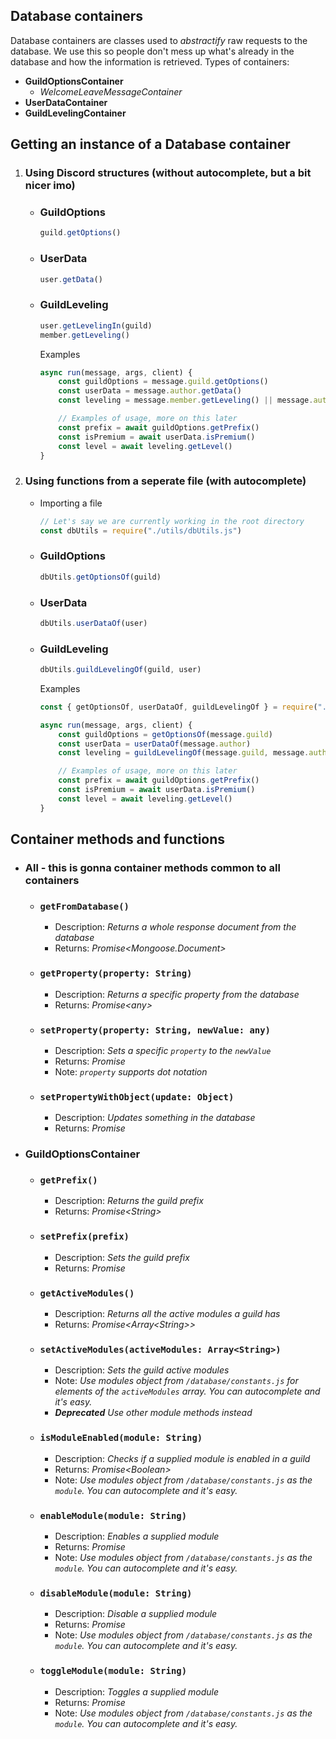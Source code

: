 ## Database containers
Database containers are classes used to *abstractify* raw requests to the database. We use this so people don't mess up what's already in the database and how the information is retrieved.
Types of containers:
- **GuildOptionsContainer**
    - *WelcomeLeaveMessageContainer*
- **UserDataContainer**
- **GuildLevelingContainer**
## Getting an instance of a Database container
1. ### Using Discord structures (without autocomplete, but a bit nicer imo)
    - ### GuildOptions
        ```js
        guild.getOptions()
        ```
    - ### UserData
        ```js
        user.getData()
        ```
    - ### GuildLeveling
        ```js
        user.getLevelingIn(guild)
        member.getLeveling()
        ```
        Examples
        ```js
        async run(message, args, client) {
            const guildOptions = message.guild.getOptions()
            const userData = message.author.getData()
            const leveling = message.member.getLeveling() || message.author.getLevelingIn(message.guild)

            // Examples of usage, more on this later
            const prefix = await guildOptions.getPrefix()
            const isPremium = await userData.isPremium()
            const level = await leveling.getLevel()
        }
        ```
2. ### Using functions from a seperate file (with autocomplete)
    - Importing a file
        ```js
        // Let's say we are currently working in the root directory
        const dbUtils = require("./utils/dbUtils.js")
        ```
    - ### GuildOptions
        ```js
        dbUtils.getOptionsOf(guild)
        ```
    - ### UserData
        ```js
        dbUtils.userDataOf(user)
        ```
    - ### GuildLeveling
        ```js
        dbUtils.guildLevelingOf(guild, user)
        ```
        Examples
        ```js
        const { getOptionsOf, userDataOf, guildLevelingOf } = require("../../../utils/dbUtils");
        
        async run(message, args, client) {
            const guildOptions = getOptionsOf(message.guild)
            const userData = userDataOf(message.author)
            const leveling = guildLevelingOf(message.guild, message.author)

            // Examples of usage, more on this later
            const prefix = await guildOptions.getPrefix()
            const isPremium = await userData.isPremium()
            const level = await leveling.getLevel()
        }
        ```
## Container methods and functions
- ### All - this is gonna container methods common to all containers
    - ### `getFromDatabase()`
        - Description: *Returns a whole response document from the database*
        - Returns: *Promise<Mongoose.Document>*
    - ### `getProperty(property: String)`
        - Description: *Returns a specific property from the database*
        - Returns: *Promise\<any>*
    - ### `setProperty(property: String, newValue: any)`
        - Description: *Sets a specific `property` to the `newValue`*
        - Returns: *Promise*
        - Note: *`property` supports dot notation*
    - ### `setPropertyWithObject(update: Object)`
        - Description: *Updates something in the database*
        - Returns: *Promise*
- ### GuildOptionsContainer
    - ### `getPrefix()`
        - Description: *Returns the guild prefix*
        - Returns: *Promise\<String>*
    - ### `setPrefix(prefix)`
        - Description: *Sets the guild prefix*
        - Returns: *Promise*
    - ### `getActiveModules()`
        - Description: *Returns all the active modules a guild has*
        - Returns: *Promise<Array\<String>>*
    - ### `setActiveModules(activeModules: Array<String>)`
        - Description: *Sets the guild active modules*
        - Note: *Use modules object from `/database/constants.js` for elements of the `activeModules` array. You can autocomplete and it's easy.*
        - ***Deprecated** Use other module methods instead*
    - ### `isModuleEnabled(module: String)`
        - Description: *Checks if a supplied module is enabled in a guild*
        - Returns: *Promise\<Boolean>*
        - Note: *Use modules object from `/database/constants.js` as the `module`. You can autocomplete and it's easy.*
    - ### `enableModule(module: String)`
        - Description: *Enables a supplied module*
        - Returns: *Promise*
        - Note: *Use modules object from `/database/constants.js` as the `module`. You can autocomplete and it's easy.*
    - ### `disableModule(module: String)`
        - Description: *Disable a supplied module*
        - Returns: *Promise*
        - Note: *Use modules object from `/database/constants.js` as the `module`. You can autocomplete and it's easy.*
    - ### `toggleModule(module: String)`
        - Description: *Toggles a supplied module*
        - Returns: *Promise*
        - Note: *Use modules object from `/database/constants.js` as the `module`. You can autocomplete and it's easy.*
